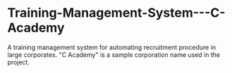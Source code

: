 # Training-Management-System---C-Academy
A training management system for automating recruitment procedure in large corporates. "C Academy" is a sample corporation name used in the project.
